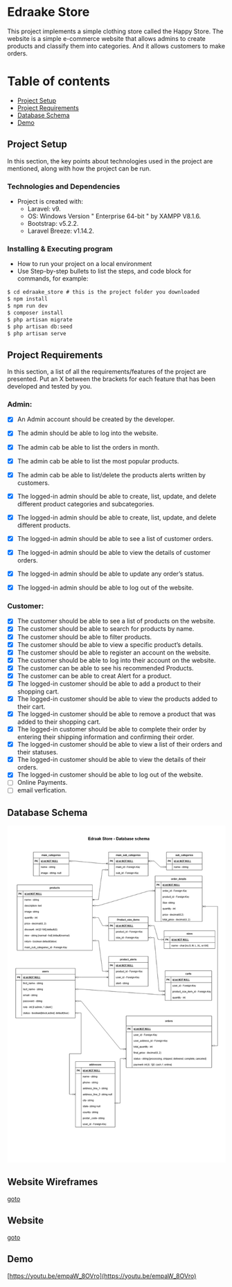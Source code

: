 # Edraake Store
This project implements a simple clothing store called the Happy Store. The website is a simple e-commerce website that allows admins to create products and classify them into categories. And it allows customers to make orders.

# Table of contents
* [Project Setup](#project-setup)
* [Project Requirements](#project-requirements)
* [Database Schema](#database-schema)
* [Demo](#demo)


## Project Setup

In this section, the key points about technologies used in the project are mentioned, along with how the project can be run.

### Technologies and Dependencies

* Project is created with:
  * Laravel: v9. 
  * OS: Windows Version " Enterprise 64-bit " by XAMPP V8.1.6. 
  * Bootstrap: v5.2.2.
  * Laravel Breeze: v1.14.2.

### Installing & Executing program

* How to run your project on a local environment
* Use Step-by-step bullets to list the steps, and code block for commands, for example: 
```
$ cd edraake_store # this is the project folder you downloaded
$ npm install
$ npm run dev
$ composer install
$ php artisan migrate
$ php artisan db:seed
$ php artisan serve
```

## Project Requirements
In this section, a list of all the requirements/features of the project are presented.
Put an X between the brackets for each feature that has been developed and tested by you.

### Admin:
- [x] An Admin account should be created by the developer.
- [x] The admin should be able to log into the website.
- [x] The admin cab be able to list the orders in month.
- [x] The admin cab be able to list the most popular products.
- [x] The admin cab be able to list/delete the products alerts written by customers.
- [x] The logged-in admin should be able to create, list, update, and delete different product categories and subcategories.
- [x] The logged-in admin should be able to create, list, update, and delete different products.
- [x] The logged-in admin should be able to see a list of customer orders.
- [x] The logged-in admin should be able to view the details of customer orders.
- [x] The logged-in admin should be able to update any order’s status.
- [x] The logged-in admin should be able to log out of the website.


### Customer:
- [x] The customer should be able to see a list of products on the website.
- [x] The customer should be able to search for products by name.
- [x] The customer should be able to filter products.
- [x] The customer should be able to view a specific product’s details.
- [x] The customer should be able to register an account on the website.
- [x] The customer should be able to log into their account on the website.
- [x] The customer can be able to see his recommended Products.
- [x] The customer can be able to creat Alert for a product.
- [x] The logged-in customer should be able to add a product to their shopping cart.
- [x] The logged-in customer should be able to view the products added to their cart.
- [x] The logged-in customer should be able to remove a product that was added to their shopping cart.
- [X] The logged-in customer should be able to complete their order by entering their shipping information and confirming their order.
- [X] The logged-in customer should be able to view a list of their orders and their statuses.
- [X] The logged-in customer should be able to view the details of their orders.
- [x] The logged-in customer should be able to log out of the website.
- [ ] Online Payments.
- [ ] email verfication.

## Database Schema

![schema](https://github.com/NadiaSalah/Edraak-Store/blob/master/project_design/db_schema/edraake_store.jpg)
## Website Wireframes
[goto](https://github.com/NadiaSalah/Edraak-Store/tree/master/project_design/wireframes)
## Website
[goto](https://edraake-store.herokuapp.com/front/)

## Demo 
[https://youtu.be/empaW_8OVro](https://youtu.be/empaW_8OVro) 

